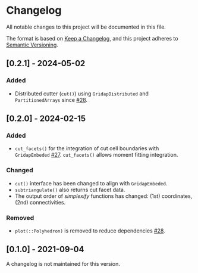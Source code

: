 # Changelog

All notable changes to this project will be documented in this file.

The format is based on [Keep a Changelog](https://keepachangelog.com/en/1.1.0/),
and this project adheres to [Semantic Versioning](https://semver.org/spec/v2.0.0.html).

## [0.2.1] - 2024-05-02

### Added

- Distributed cutter (`cut()`) using `GridapDistributed` and `PartitionedArrays` since [#28](https://github.com/gridap/STLCutters.jl/pull/28).



## [0.2.0] - 2024-02-15

### Added

- `cut_facets()` for the integration of cut cell boundaries with `GridapEmbeded` [#27](https://github.com/gridap/STLCutters.jl/pull/27). `cut_facets()` allows moment fitting integration.

### Changed

- `cut()` interface has been changed to align with `GridapEmbeded`.
- `subtriangulate()` also returns cut facet data.
- The output order of _simplexify_ functions has changed: (1st) coordinates, (2nd) connectivities.
  
### Removed

- `plot(::Polyhedron)` is removed to reduce dependencies [#28](https://github.com/gridap/STLCutters.jl/pull/28).


## [0.1.0] - 2021-09-04

A changelog is not maintained for this version.
